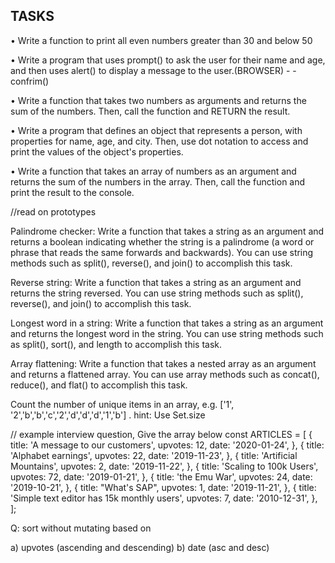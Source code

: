 ## TASKS

• Write a function to print all even numbers greater than 30 and below 50

• Write a program that uses prompt() to ask the user for their name and age, and then uses alert() to display a message to the user.(BROWSER) - - confrim()

• Write a function that takes two numbers as arguments and returns the sum of the numbers. Then, call the function and RETURN the result.

• Write a program that defines an object that represents a person, with properties for name, age, and city. Then, use dot notation to access and print the values of the object's properties.

• Write a function that takes an array of numbers as an argument and returns the sum of the numbers in the array. Then, call the function and print the result to the console.

//read on prototypes

Palindrome checker: Write a function that takes a string as an argument and returns a boolean indicating whether the string is a palindrome (a word or phrase that reads the same forwards and backwards). You can use string methods such as split(), reverse(), and join() to accomplish this task.

Reverse string: Write a function that takes a string as an argument and returns the string reversed. You can use string methods such as split(), reverse(), and join() to accomplish this task.

Longest word in a string: Write a function that takes a string as an argument and returns the longest word in the string. You can use string methods such as split(), sort(), and length to accomplish this task.

Array flattening: Write a function that takes a nested array as an argument and returns a flattened array. You can use array methods such as concat(), reduce(), and flat() to accomplish this task.

Count the number of unique items in an array, e.g. ['1', '2','b','b','c','2','d','d','d','1','b'] . hint: Use Set.size

// example interview question, Give the array below
const ARTICLES = [
{
title: 'A message to our customers',
upvotes: 12,
date: '2020-01-24',
},
{
title: 'Alphabet earnings',
upvotes: 22,
date: '2019-11-23',
},
{
title: 'Artificial Mountains',
upvotes: 2,
date: '2019-11-22',
},
{
title: 'Scaling to 100k Users',
upvotes: 72,
date: '2019-01-21',
},
{
title: 'the Emu War',
upvotes: 24,
date: '2019-10-21',
},
{
title: "What's SAP",
upvotes: 1,
date: '2019-11-21',
},
{
title: 'Simple text editor has 15k monthly users',
upvotes: 7,
date: '2010-12-31',
},
];

Q: sort without mutating based on

a) upvotes (ascending and descending)
b) date (asc and desc)
